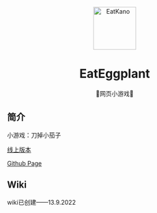 <p align="center">
  <a href="https://xingye.me/game/eatkano"><img src="https://github.com/adddsf/Eateggplant/blob/main/static/image/ClickBefore.png?raw=true" width="100" height="100" alt="EatKano"></a>
</p>
<div align="center">

# EatEggplant

 🍆网页小游戏🍆

</div>


## 简介

小游戏：刀掉小茄子

[线上版本](https://adddsf.github.io/Eateggplant/)
 
[Github Page](https://adddsf.github.io/Eateggplant/)

## Wiki

wiki已创建——13.9.2022
